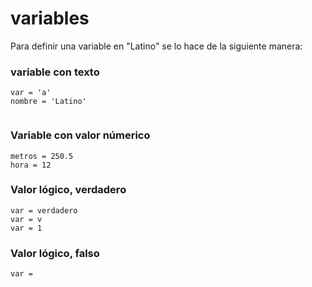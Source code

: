 # variables

Para definir una variable en "Latino" se lo hace de la siguiente manera:


### variable con texto
```
var = 'a'
nombre = 'Latino'


```

### Variable con valor númerico
```
metros = 250.5
hora = 12
```

### Valor lógico, verdadero
```
var = verdadero
var = v
var = 1
```

### Valor lógico, falso
```
var = 
```






